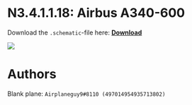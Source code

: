 # N3.4.1.1.18: Airbus A340-600

Download the `.schematic`-file here: **[Download](https://bte-n.github.io/resources/N3/4/1/A346.schematic)**

![](https://bte-n.github.io/resources/N3/4/1/a346-aib.png)  

# Authors

Blank plane: `Airplaneguy9#8110 (497014954935713802)`    
